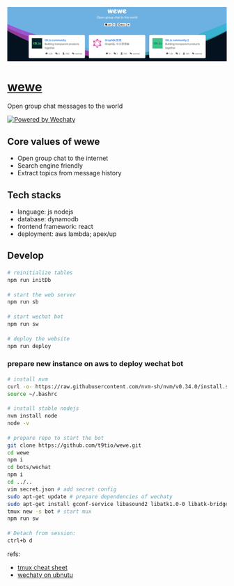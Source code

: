 [![](https://raw.githubusercontent.com/timqian/images/master/20190704122816.png)](https://wewe.t9t.io)

# [wewe](https://wewe.t9t.io)

Open group chat messages to the world

[![Powered by Wechaty](https://img.shields.io/badge/Powered%20By-Wechaty-blue.svg)](https://github.com/chatie/wechaty)

## Core values of wewe

- Open group chat to the internet
- Search engine friendly
- Extract topics from message history

## Tech stacks

- language: js nodejs
- database: dynamodb
- frontend framework: react
- deployment: aws lambda; apex/up

## Develop

```bash
# reinitialize tables
npm run initDb

# start the web server
npm run sb

# start wechat bot
npm run sw

# deploy the website
npm run deploy
```

### prepare new instance on aws to deploy wechat bot

```bash
# install nvm
curl -o- https://raw.githubusercontent.com/nvm-sh/nvm/v0.34.0/install.sh | bash
source ~/.bashrc

# install stable nodejs
nvm install node
node -v

# prepare repo to start the bot
git clone https://github.com/t9tio/wewe.git
cd wewe
npm i
cd bots/wechat
npm i
cd ../..
vim secret.json # add secret config
sudo apt-get update # prepare dependencies of wechaty
sudo apt-get install gconf-service libasound2 libatk1.0-0 libatk-bridge2.0-0 libc6 libcairo2 libcups2 libdbus-1-3 libexpat1 libfontconfig1 libgcc1 libgconf-2-4 libgdk-pixbuf2.0-0 libglib2.0-0 libgtk-3-0 libnspr4 libpango-1.0-0 libpangocairo-1.0-0 libstdc++6 libx11-6 libx11-xcb1 libxcb1 libxcomposite1 libxcursor1 libxdamage1 libxext6 libxfixes3 libxi6 libxrandr2 libxrender1 libxss1 libxtst6 ca-certificates fonts-liberation libappindicator1 libnss3 lsb-release xdg-utils wget
tmux new -s bot # start mux
npm run sw

# Detach from session:
ctrl+b d
```

refs:
- [tmux cheat sheet](https://github.com/timqian/my-notes/issues/191)
- [wechaty on ubnutu](https://github.com/Chatie/wechaty/issues/1515#issuecomment-503364700)
